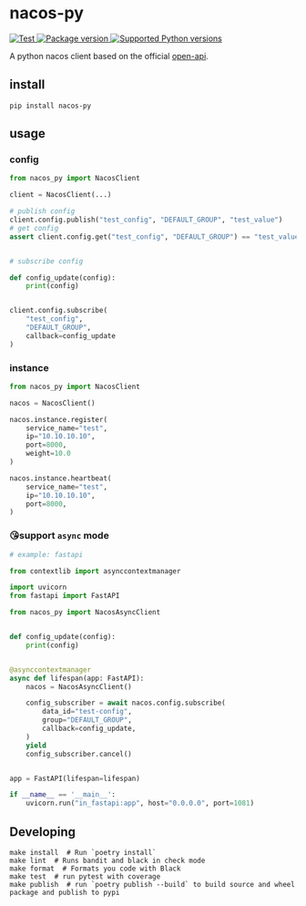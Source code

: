 # nacos-py

<a href="https://github.com/Aias00/nacos-py/actions/workflows/test.yml?query=event%3Apush+branch%3Amain" target="_blank">
    <img src="https://github.com/Aias00/nacos-py/actions/workflows/test.yml/badge.svg?branch=main&event=push" alt="Test">
</a>
<a href="https://pypi.org/project/nacos-py" target="_blank">
    <img src="https://img.shields.io/pypi/v/nacos-py.svg" alt="Package version">
</a>

<a href="https://pypi.org/project/nacos-py" target="_blank">
    <img src="https://img.shields.io/pypi/pyversions/nacos-py.svg" alt="Supported Python versions">
</a>

A python nacos client based on the official [open-api](https://nacos.io/zh-cn/docs/open-api.html).

## install

```shell
pip install nacos-py
```

## usage

### config

```python
from nacos_py import NacosClient

client = NacosClient(...)

# publish config
client.config.publish("test_config", "DEFAULT_GROUP", "test_value")
# get config
assert client.config.get("test_config", "DEFAULT_GROUP") == "test_value"


# subscribe config

def config_update(config):
    print(config)


client.config.subscribe(
    "test_config",
    "DEFAULT_GROUP",
    callback=config_update
)
```

### instance

```python
from nacos_py import NacosClient

nacos = NacosClient()

nacos.instance.register(
    service_name="test",
    ip="10.10.10.10",
    port=8000,
    weight=10.0
)

nacos.instance.heartbeat(
    service_name="test",
    ip="10.10.10.10",
    port=8000,
)
```

### 😘support `async` mode

```python
# example: fastapi

from contextlib import asynccontextmanager

import uvicorn
from fastapi import FastAPI

from nacos_py import NacosAsyncClient


def config_update(config):
    print(config)


@asynccontextmanager
async def lifespan(app: FastAPI):
    nacos = NacosAsyncClient()

    config_subscriber = await nacos.config.subscribe(
        data_id="test-config",
        group="DEFAULT_GROUP",
        callback=config_update,
    )
    yield
    config_subscriber.cancel()


app = FastAPI(lifespan=lifespan)

if __name__ == '__main__':
    uvicorn.run("in_fastapi:app", host="0.0.0.0", port=1081)
```

## Developing

```text
make install  # Run `poetry install`
make lint  # Runs bandit and black in check mode
make format  # Formats you code with Black
make test  # run pytest with coverage
make publish  # run `poetry publish --build` to build source and wheel package and publish to pypi
```